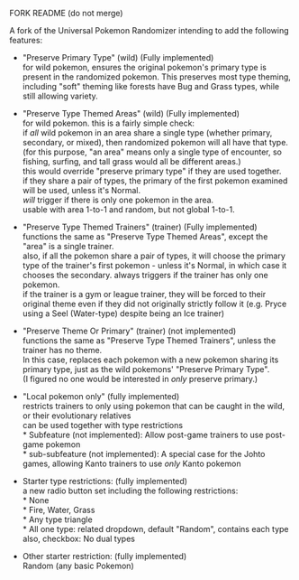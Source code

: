 FORK README (do not merge)

A fork of the Universal Pokemon Randomizer intending to add the following features:  

 * "Preserve Primary Type" (wild) (Fully implemented)  
     for wild pokemon, ensures the original pokemon's primary type is present in the randomized pokemon. This preserves most type theming, including "soft" theming like forests have Bug and Grass types, while still allowing variety.  

 * "Preserve Type Themed Areas" (wild) (Fully implemented)  
     for wild pokemon. this is a fairly simple check:  
     if *all* wild pokemon in an area share a single type (whether primary, secondary, or mixed), then randomized pokemon will all have that type.  
     (for this purpose, "an area" means only a single type of encounter, so fishing, surfing, and tall grass would all be different areas.)  
     this would override "preserve primary type" if they are used together.  
     if they share a pair of types, the primary of the first pokemon examined will be used, unless it's Normal.  
     *will* trigger if there is only one pokemon in the area.  
     usable with area 1-to-1 and random, but not global 1-to-1.

 * "Preserve Type Themed Trainers" (trainer) (Fully implemented)  
     functions the same as "Preserve Type Themed Areas", except the "area" is a single trainer.  
     also, if all the pokemon share a pair of types, it will choose the primary type of the trainer's first pokemon - unless it's Normal, in which case it chooses the secondary.
     always triggers if the trainer has only one pokemon.  
     if the trainer is a gym or league trainer, they will be forced to their original theme even if they did not originally strictly follow it (e.g. Pryce using a Seel (Water-type) despite being an Ice trainer)  

* "Preserve Theme Or Primary" (trainer) (not implemented)  
     functions the same as "Preserve Type Themed Trainers", unless the trainer has no theme.  
     In this case, replaces each pokemon with a new pokemon sharing its primary type, just as the wild pokemons' "Preserve Primary Type".  
     (I figured no one would be interested in *only* preserve primary.)

 * "Local pokemon only" (fully implemented)  
     restricts trainers to only using pokemon that can be caught in the wild, or their evolutionary relatives  
     can be used together with type restrictions  
          * Subfeature (not implemented): Allow post-game trainers to use post-game pokemon  
          * sub-subfeature (not implemented): A special case for the Johto games, allowing Kanto trainers to use *only* Kanto pokemon  

 * Starter type restrictions: (fully implemented)  
     a new radio button set including the following restrictions:  
          * None  
          * Fire, Water, Grass  
          * Any type triangle  
          * All one type: related dropdown, default "Random", contains each type  
     also, checkbox: No dual types
     
 * Other starter restriction: (fully implemented)  
     Random (any basic Pokemon)
